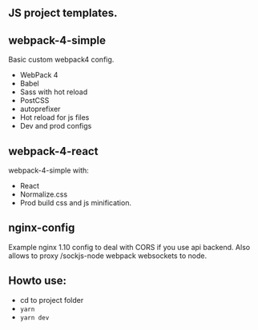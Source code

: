 JS project templates.
------

webpack-4-simple
------
Basic custom webpack4 config.

+ WebPack 4
+ Babel
+ Sass with hot reload
+ PostCSS
+ autoprefixer
+ Hot reload for js files
+ Dev and prod configs

webpack-4-react
------
webpack-4-simple with:

+ React
+ Normalize.css
+ Prod build css and js minification.


nginx-config
------
Example nginx 1.10 config to deal with CORS if you use api backend.
Also allows to proxy /sockjs-node webpack websockets to node.

Howto use:
------

+ cd to project folder
+ ``yarn``
+ ``yarn dev``